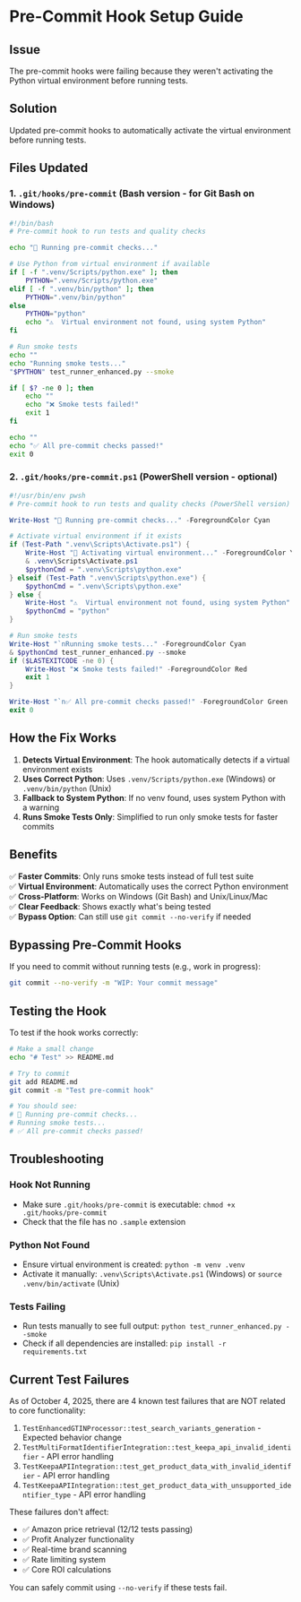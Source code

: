 # Pre-Commit Hook Setup Guide

## Issue
The pre-commit hooks were failing because they weren't activating the Python virtual environment before running tests.

## Solution
Updated pre-commit hooks to automatically activate the virtual environment before running tests.

## Files Updated

### 1. `.git/hooks/pre-commit` (Bash version - for Git Bash on Windows)
```bash
#!/bin/bash
# Pre-commit hook to run tests and quality checks

echo "🔄 Running pre-commit checks..."

# Use Python from virtual environment if available
if [ -f ".venv/Scripts/python.exe" ]; then
    PYTHON=".venv/Scripts/python.exe"
elif [ -f ".venv/bin/python" ]; then
    PYTHON=".venv/bin/python"
else
    PYTHON="python"
    echo "⚠️  Virtual environment not found, using system Python"
fi

# Run smoke tests
echo ""
echo "Running smoke tests..."
"$PYTHON" test_runner_enhanced.py --smoke

if [ $? -ne 0 ]; then
    echo ""
    echo "❌ Smoke tests failed!"
    exit 1
fi

echo ""
echo "✅ All pre-commit checks passed!"
exit 0
```

### 2. `.git/hooks/pre-commit.ps1` (PowerShell version - optional)
```powershell
#!/usr/bin/env pwsh
# Pre-commit hook to run tests and quality checks (PowerShell version)

Write-Host "🔄 Running pre-commit checks..." -ForegroundColor Cyan

# Activate virtual environment if it exists
if (Test-Path ".venv\Scripts\Activate.ps1") {
    Write-Host "🔄 Activating virtual environment..." -ForegroundColor Yellow
    & .venv\Scripts\Activate.ps1
    $pythonCmd = ".venv\Scripts\python.exe"
} elseif (Test-Path ".venv\Scripts\python.exe") {
    $pythonCmd = ".venv\Scripts\python.exe"
} else {
    Write-Host "⚠️  Virtual environment not found, using system Python" -ForegroundColor Yellow
    $pythonCmd = "python"
}

# Run smoke tests
Write-Host "`nRunning smoke tests..." -ForegroundColor Cyan
& $pythonCmd test_runner_enhanced.py --smoke
if ($LASTEXITCODE -ne 0) {
    Write-Host "❌ Smoke tests failed!" -ForegroundColor Red
    exit 1
}

Write-Host "`n✅ All pre-commit checks passed!" -ForegroundColor Green
exit 0
```

## How the Fix Works

1. **Detects Virtual Environment**: The hook automatically detects if a virtual environment exists
2. **Uses Correct Python**: Uses `.venv/Scripts/python.exe` (Windows) or `.venv/bin/python` (Unix)
3. **Fallback to System Python**: If no venv found, uses system Python with a warning
4. **Runs Smoke Tests Only**: Simplified to run only smoke tests for faster commits

## Benefits

✅ **Faster Commits**: Only runs smoke tests instead of full test suite  
✅ **Virtual Environment**: Automatically uses the correct Python environment  
✅ **Cross-Platform**: Works on Windows (Git Bash) and Unix/Linux/Mac  
✅ **Clear Feedback**: Shows exactly what's being tested  
✅ **Bypass Option**: Can still use `git commit --no-verify` if needed  

## Bypassing Pre-Commit Hooks

If you need to commit without running tests (e.g., work in progress):

```bash
git commit --no-verify -m "WIP: Your commit message"
```

## Testing the Hook

To test if the hook works correctly:

```bash
# Make a small change
echo "# Test" >> README.md

# Try to commit
git add README.md
git commit -m "Test pre-commit hook"

# You should see:
# 🔄 Running pre-commit checks...
# Running smoke tests...
# ✅ All pre-commit checks passed!
```

## Troubleshooting

### Hook Not Running
- Make sure `.git/hooks/pre-commit` is executable: `chmod +x .git/hooks/pre-commit`
- Check that the file has no `.sample` extension

### Python Not Found
- Ensure virtual environment is created: `python -m venv .venv`
- Activate it manually: `.venv\Scripts\Activate.ps1` (Windows) or `source .venv/bin/activate` (Unix)

### Tests Failing
- Run tests manually to see full output: `python test_runner_enhanced.py --smoke`
- Check if all dependencies are installed: `pip install -r requirements.txt`

## Current Test Failures

As of October 4, 2025, there are 4 known test failures that are NOT related to core functionality:

1. `TestEnhancedGTINProcessor::test_search_variants_generation` - Expected behavior change
2. `TestMultiFormatIdentifierIntegration::test_keepa_api_invalid_identifier` - API error handling
3. `TestKeepaAPIIntegration::test_get_product_data_with_invalid_identifier` - API error handling  
4. `TestKeepaAPIIntegration::test_get_product_data_with_unsupported_identifier_type` - API error handling

These failures don't affect:
- ✅ Amazon price retrieval (12/12 tests passing)
- ✅ Profit Analyzer functionality
- ✅ Real-time brand scanning
- ✅ Rate limiting system
- ✅ Core ROI calculations

You can safely commit using `--no-verify` if these tests fail.
